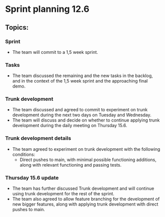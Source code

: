 # Sprint planning 12.6

## Topics:

### Sprint
- The team will commit to a 1,5 week sprint.

### Tasks
- The team discussed the remaining and the new tasks in the backlog, and in the context of the 1,5 week sprint and the approaching final demo.

### Trunk development
- The team discussed and agreed to commit to experiment on trunk development during the next two days on Tuesday and Wednesday.
- The team will discuss and decide on whether to continue applying trunk development during the daily meeting on Thursday 15.6.

### Trunk development details
- The team agreed to experiment on trunk development with the following conditions:
  - Direct pushes to main, with minimal possible functioning additions, along with relevant functioning and passing tests.


### Thursday 15.6 update
- The team has further discussed Trunk development and will continue using trunk development for the rest of the sprint.
- The team also agreed to allow feature branching for the development of new bigger features, along with applying trunk development with direct pushes to main.
